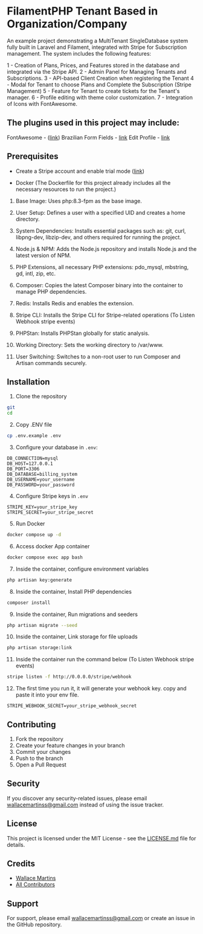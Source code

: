 # FilamentPHP Tenant Based in Organization/Company

An example project demonstrating a MultiTenant SingleDatabase system fully built in Laravel and Filament, integrated with Stripe for Subscription management. The system includes the following features:

1 - Creation of Plans, Prices, and Features stored in the database and integrated via the Stripe API.
2 - Admin Panel for Managing Tenants and Subscriptions.
3 - API-based Client Creation when registering the Tenant
4 - Modal for Tenant to choose Plans and Complete the Subscription (Stripe Management)
5 - Feature for Tenant to create tickets for the Tenant's manager.
6 - Profile editing with theme color customization.
7 - Integration of Icons with FontAwesome.

## The plugins used in this project may include:

FontAwesome - ([link](https://v2.filamentphp.com/tricks/use-font-awesome-or-any-other-icon-set))
Brazilian Form Fields - [link](https://filamentphp.com/plugins/leandrocfe-brazilian-form-fields)
Edit Profile - [link](https://filamentphp.com/plugins/joaopaulolndev-edit-profile)

## Prerequisites

-   Create a Stripe account and enable trial mode ([link](https://stripe.com/))

-   Docker (The Dockerfile for this project already includes all the necessary resources to run the project.)

1. Base Image: Uses php:8.3-fpm as the base image.

2. User Setup: Defines a user with a specified UID and creates a home directory.

3. System Dependencies: Installs essential packages such as:
   git,
   curl,
   libpng-dev,
   libzip-dev,
   and others required for running the project.

4. Node.js & NPM: Adds the Node.js repository and installs Node.js and the latest version of NPM.

5. PHP Extensions, all necessary PHP extensions:
   pdo_mysql,
   mbstring,
   gd,
   intl,
   zip,
   etc.

6. Composer: Copies the latest Composer binary into the container to manage PHP dependencies.

7. Redis: Installs Redis and enables the extension.

8. Stripe CLI: Installs the Stripe CLI for Stripe-related operations (To Listen Webhook stripe events)

9. PHPStan: Installs PHPStan globally for static analysis.

10. Working Directory: Sets the working directory to /var/www.

11. User Switching: Switches to a non-root user to run Composer and Artisan commands securely.

## Installation

1. Clone the repository

```bash
git
cd
```

2. Copy .ENV file

```bash
cp .env.example .env
```

3. Configure your database in `.env`:

```
DB_CONNECTION=mysql
DB_HOST=127.0.0.1
DB_PORT=3306
DB_DATABASE=billing_system
DB_USERNAME=your_username
DB_PASSWORD=your_password
```

4. Configure Stripe keys in `.env`

```
STRIPE_KEY=your_stripe_key
STRIPE_SECRET=your_stripe_secret
```

5. Run Docker

```bash
docker compose up -d
```

6. Access docker App container

```bash
docker compose exec app bash
```

7. Inside the container, configure environment variables

```bash
php artisan key:generate
```

8. Inside the container, Install PHP dependencies

```bash
composer install
```

9. Inside the container, Run migrations and seeders

```bash
php artisan migrate --seed
```

10. Inside the container, Link storage for file uploads

```bash
php artisan storage:link
```

11. Inside the container run the command below (To Listen Webhook stripe events)

```bash
stripe listen -f http://0.0.0.0/stripe/webhook
```

12. The first time you run it, it will generate your webhook key. copy and paste it into your env file.

```
STRIPE_WEBHOOK_SECRET=your_stripe_webhook_secret
```

## Contributing

1. Fork the repository
2. Create your feature changes in your branch
3. Commit your changes
4. Push to the branch
5. Open a Pull Request

## Security

If you discover any security-related issues, please email wallacemartinss@gmail.com instead of using the issue tracker.

## License

This project is licensed under the MIT License - see the [LICENSE.md](LICENSE.md) file for details.

## Credits

-   [Wallace Martins](https://github.com/wallacemartinss)
-   [All Contributors](../../contributors)

## Support

For support, please email wallacemartinss@gmail.com or create an issue in the GitHub repository.
